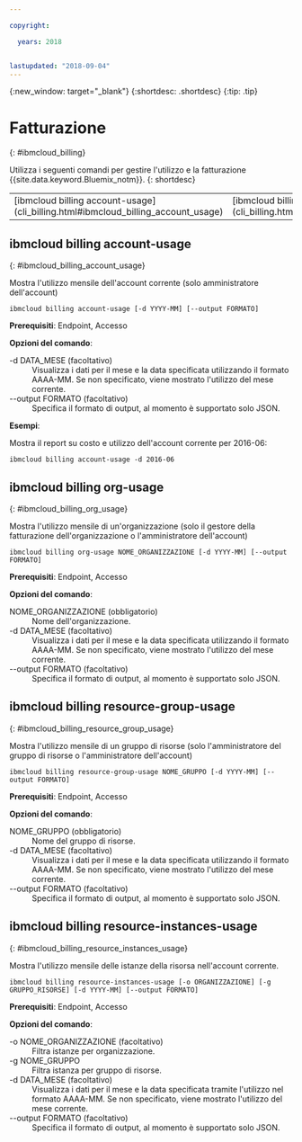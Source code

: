 ```yaml
---

copyright:

  years: 2018


lastupdated: "2018-09-04"
---
```


{:new_window: target="_blank"}
{:shortdesc: .shortdesc}
{:tip: .tip}

# Fatturazione 
{: #ibmcloud_billing}

Utilizza i seguenti comandi per gestire l'utilizzo e la fatturazione {{site.data.keyword.Bluemix_notm}}.
{: shortdesc}

<table summary="Comandi ibmcloud che puoi utilizzare per gestire l'utilizzo e la fatturazione {{site.data.keyword.Bluemix_notm}}.">
 <thead>
 </thead>
 <tbody>
<tr>
  <td>[ibmcloud billing account-usage](cli_billing.html#ibmcloud_billing_account_usage)</td>
  <td>[ibmcloud billing org-usage](cli_billing.html#ibmcloud_billing_org_usage)</td>
  <td>[ibmcloud billing resource-group-usage](cli_billing.html#ibmcloud_billing_resource_group_usage)</td>
  <td>[ibmcloud billing resource-instances-usage](cli_billing.html#ibmcloud_billing_resource_instances_usage)</td>
 </tr>
 </tbody>
 </table>
 
 
 ## ibmcloud billing account-usage
{: #ibmcloud_billing_account_usage}

Mostra l'utilizzo mensile dell'account corrente (solo amministratore dell'account)

```
ibmcloud billing account-usage [-d YYYY-MM] [--output FORMATO]
```

<strong>Prerequisiti</strong>:  Endpoint, Accesso

<strong>Opzioni del comando</strong>:

<dl>
  <dt>-d DATA_MESE (facoltativo)</dt>
  <dd>Visualizza i dati per il mese e la data specificata utilizzando il formato AAAA-MM. Se non specificato, viene mostrato l'utilizzo del mese corrente.</dd>
  <dt>--output FORMATO (facoltativo)</dt>
  <dd>Specifica il formato di output, al momento è supportato solo JSON.</dd>
</dl>

<strong>Esempi</strong>:

Mostra il report su costo e utilizzo dell'account corrente per 2016-06:

```
ibmcloud billing account-usage -d 2016-06
```

## ibmcloud billing org-usage
{: #ibmcloud_billing_org_usage}

Mostra l'utilizzo mensile di un'organizzazione (solo il gestore della fatturazione dell'organizzazione o l'amministratore dell'account)

```
ibmcloud billing org-usage NOME_ORGANIZZAZIONE [-d YYYY-MM] [--output FORMATO]
```

<strong>Prerequisiti</strong>:  Endpoint, Accesso

<strong>Opzioni del comando</strong>:

<dl>
  <dt>NOME_ORGANIZZAZIONE (obbligatorio)</dt>
  <dd>Nome dell'organizzazione.</dd>
  <dt>-d DATA_MESE (facoltativo)</dt>
  <dd>Visualizza i dati per il mese e la data specificata utilizzando il formato AAAA-MM. Se non specificato, viene mostrato l'utilizzo del mese corrente.</dd>
  <dt>--output FORMATO (facoltativo)</dt>
  <dd>Specifica il formato di output, al momento è supportato solo JSON.</dd>
</dl>

## ibmcloud billing resource-group-usage
{: #ibmcloud_billing_resource_group_usage}

Mostra l'utilizzo mensile di un gruppo di risorse (solo l'amministratore del gruppo di risorse o l'amministratore dell'account)

```
ibmcloud billing resource-group-usage NOME_GRUPPO [-d YYYY-MM] [--output FORMATO]
```

<strong>Prerequisiti</strong>:  Endpoint, Accesso

<strong>Opzioni del comando</strong>:

<dl>
  <dt>NOME_GRUPPO (obbligatorio)</dt>
  <dd>Nome del gruppo di risorse.</dd>
  <dt>-d DATA_MESE (facoltativo)</dt>
  <dd>Visualizza i dati per il mese e la data specificata utilizzando il formato AAAA-MM. Se non specificato, viene mostrato l'utilizzo del mese corrente.</dd>
  <dt>--output FORMATO (facoltativo)</dt>
  <dd>Specifica il formato di output, al momento è supportato solo JSON.</dd>
</dl>

## ibmcloud billing resource-instances-usage
{: #ibmcloud_billing_resource_instances_usage}

Mostra l'utilizzo mensile delle istanze della risorsa nell'account corrente.

```
ibmcloud billing resource-instances-usage [-o ORGANIZZAZIONE] [-g GRUPPO_RISORSE] [-d YYYY-MM] [--output FORMATO]
```

<strong>Prerequisiti</strong>:  Endpoint, Accesso

<strong>Opzioni del comando</strong>:

<dl>
  <dt>-o NOME_ORGANIZZAZIONE (facoltativo)</dt>
  <dd>Filtra istanze per organizzazione.</dd>
  <dt>-g NOME_GRUPPO</dt>
  <dd>Filtra istanza per gruppo di risorse.</dd>
  <dt>-d DATA_MESE (facoltativo)</dt>
  <dd>Visualizza i dati per il mese e la data specificata tramite l'utilizzo nel formato AAAA-MM. Se non specificato, viene mostrato l'utilizzo del mese corrente.</dd>
  <dt>--output FORMATO (facoltativo)</dt>
  <dd>Specifica il formato di output, al momento è supportato solo JSON.</dd>
</dl>
